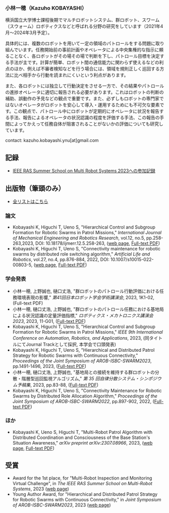 ### 小林一穂（Kazuho KOBAYASHI）
横浜国立大学博士課程後期でマルチロボットシステム、群ロボット、スワーム（スウォーム）ロボティクスなどと呼ばれる分野の研究をしています（2021年4月～2024年3月予定）。

具体的には、複数のロボットを用いて一定の領域のパトロールをする問題に取り組んでいます。任務開始前の事前計画やオペレータによる中央集権的な指示に頼ることなく、各ロボットがその場その場で判断を下し、パトロール目標を決定する手法が主です。計算が簡単、ロボット間の通信能力に関わらず使えるなどの利点のほか、例えば不審者検知などを行う場合には、領域を規則正しく巡回する方法に比べ相手から行動を読まれにくいという利点があります。

また、各ロボットには独立して行動決定をさせる一方で、その結果やパトロールの進捗オペレータに適切に報告される必要があります。これはロボットの判断の補助、誤動作の予見などの観点で重要です。また、必ずしもロボットの専門家ではないオペレータがロボットを安心して導入・運用するためにも不可欠な要素です。この観点で、パトロール中にロボットが定期的にオペレータに状況を報告する手法、報告によるオペレータの状況認識の程度を評価する手法、この報告の手間によってかえって任務自体が阻害されることがないかの評価についても研究しています。

contact: kazuho.kobayashi.ynu[at]gmail.com

## 記録
- [IEEE RAS Summer School on Multi Robot Systems 2023への参加記録](https://kazuho-koba.github.io/MRS-SummerSchool2023/)

## 出版物（筆頭のみ）
- [全リストはこちら](https://scholar.google.co.jp/citations?hl=ja&user=eyE2QcQAAAAJ&view_op=list_works&sortby=pubdate)

### 論文
- Kobayashi K, Higuchi T, Ueno S, "Hierarchical Control and Subgroup Formation for Robotic Swarms in Patrol Missions," *International Journal of Mechanical Engineering and Robotics Research*, vol.12, no.5, pp.258-263,2023, DOI: 10.18178/ijmerr.12.5.258-263, ([web page](http://www.ijmerr.com/show-232-1871-1.html), [Full-text PDF](http://www.ijmerr.com/2023/IJMERR-V12N5-258.pdf))
- Kobayashi K, Higuchi T, Ueno S, "Connectivity maintenance for robotic swarms by distributed role switching algorithm," *Artificial Life and Robotics*, vol.27, no.4, pp.876-884, 2022, DOI: 10.1007/s10015-022-00803-5, ([web page](https://link.springer.com/article/10.1007/s10015-022-00803-5), [Full-text PDF](https://ynu.repo.nii.ac.jp/record/12170/files/Connectivity_Maintenance_for_Robotic_Swarms_by_Distributed_Role_Switching_Algorithm.pdf))

### 学会発表
- 小林一穂, 上野誠也, 樋口丈浩, "群ロボットのパトロール行動評価における任務環境表現の影響," *第41回日本ロボット学会学術講演会*, 2023, 1K1-02, (Full-text PDF)
- 小林一穂, 樋口丈浩, 上野誠也, "群ロボットのパトロール任務における基地局による状況認識の定量評価指標," *ロボティクス・メカトロニクス講演会2023*, 2023, 11-G01, ([Full-text PDF](https://ynu.repo.nii.ac.jp/record/2000024/files/1P1-G01.pdf))
- Kobayashi K, Higuchi T, Ueno S, "Hierarchical Control and Subgroup Formation for Robotic Swarms in Patrol Missions," *IEEE 9th International Conference on Automation, Robotics, and Applications*, 2023, (同タイトルにてJournal Trackとして採択, 本学会で口頭発表)
- Kobayashi K, Higuchi T, Ueno S, "Hierarchical and Distributed Patrol Strategy for Robotic Swarms with Continuous Connectivity," *Proceedings of the Joint Symposium of AROB-ISBC-SWARM2023*, pp.1491-1496, 2023, ([Full-text PDF](https://ynu.repo.nii.ac.jp/record/12283/files/2_OS23-1.pdf))
- 小林一穂, 樋口丈浩, 上野誠也, "基地局との接続を維持する群ロボットの分散・階層型巡回監視アルゴリズム," *第 35 回自律分散システム・シンポジウム予稿集*, 2023, pp.83-88, ([Full-text PDF](https://ynu.repo.nii.ac.jp/record/12282/files/1_1C2-2.pdf))
- Kobayashi K, Higuchi T, Ueno S, "Connectivity Maintenance for Robotic Swarms by Distributed Role Allocation Algorithm," *Proceedings of the Joint Symposium of AROB-ISBC-SWARM2022*, pp.897-902, 2022, ([Full-text PDF](https://ynu.repo.nii.ac.jp/record/11601/files/AROB2022.pdf))

### ほか
- Kobayashi K, Ueno S, Higuchi T, "Multi-Robot Patrol Algorithm with Distributed Coordination and Consciousness of the Base Station's Situation Awareness," *arXiv preprint arXiv:2307.08966*, 2023, ([web page](https://arxiv.org/abs/2307.08966), [Full-text PDF](https://arxiv.org/pdf/2307.08966.pdf))

## 受賞
- Award for the 1st place, for "Multi-Robot Inspection and Monitoring Virtual Challenge", in *The IEEE RAS Summer School on Multi-Robot Systems*, 2023 ([web page](https://www.ynu.ac.jp/hus/engk2/30502/detail.html))
- Young Author Award, for "Hierarchical and Distributed Patrol Strategy for Robotic Swarms with Continuous Connectivity," in *Joint Symposium of AROB-ISBC-SWARM2023*, 2023 ([web page](https://www.ynu.ac.jp/hus/engk2/29824/detail.html))